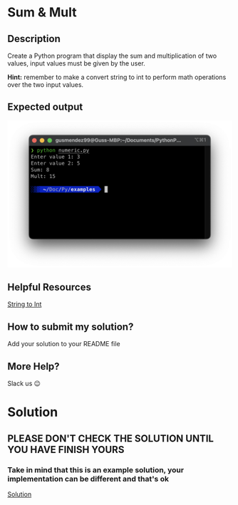 # Sum & Mult

## Description

Create a Python program that display the sum and multiplication of two values, input values must be given by the user. 

**Hint:** remember to make a convert string to int to perform math operations over the two input values.

## Expected output

![expected](./../../../assets/ch_e04_expected.png 'Expected')

## Helpful Resources
[String to Int](https://docs.python.org/3/library/functions.html#int)

## How to submit my solution?

Add your solution to your README file

## More Help?

Slack us 😉

# Solution

## PLEASE DON'T CHECK THE SOLUTION UNTIL YOU HAVE FINISH YOURS

### Take in mind that this is an example solution, your implementation can be different and that's ok

[Solution](../sol)
